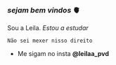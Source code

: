 ### _sejam bem vindos_ 🫀

Sou a Leila.
*Estou a estudar*






`Não sei mexer nisso direito`
- Me sigam no insta **@leilaa_pvd**
 
